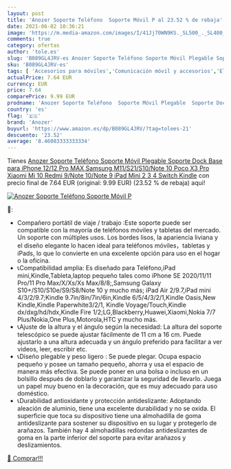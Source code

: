 ```yaml
---
layout: post
title: 'Anozer Soporte Teléfono  Soporte Móvil P al 23.52 % de rebaja'
date: 2021-06-02 10:36:21
image: 'https://m.media-amazon.com/images/I/41Jj70WN9KS._SL500_._SL400_.jpg'
comments: true
category: ofertas
author: 'tole.es'
slug: 'B089GL4JRV-es Anozer Soporte Teléfono Soporte Móvil Plegable Soporte...'
sku: 'B089GL4JRV-es'
tags: [ 'Accesorios para móviles','Comunicación móvil y accesorios','Electrónica','Soportes para móviles','anozer','ipad','iphone', ]
actualPrice: 7.64 EUR
currency: EUR
price: 7.64
comparePrice: 9.99 EUR
prodname: 'Anozer Soporte Teléfono  Soporte Móvil Plegable  Soporte Dock Base para iPhone 12/12 Pro MAX Samsung M11/S21/S10/Note 10 Poco X3 Pro Xiaomi Mi 10 Redmi 9/Note 10/Note 9 iPad Mini 2 3 4 Switch Kindle'
country: 'es'
flag: '🇪🇸'
brand: 'Anozer'
buyurl: 'https://www.amazon.es/dp/B089GL4JRV/?tag=tolees-21'
descuento: '23.52'
average: '8.46083333333334'
---
```


Tienes [Anozer Soporte Teléfono  Soporte Móvil Plegable  Soporte Dock Base para iPhone 12/12 Pro MAX Samsung M11/S21/S10/Note 10 Poco X3 Pro Xiaomi Mi 10 Redmi 9/Note 10/Note 9 iPad Mini 2 3 4 Switch Kindle](https://www.amazon.es/dp/B089GL4JRV/?tag=tolees-21) con precio final de  7.64 EUR (original: 9.99 EUR) (23.52 %  de rebaja) aqui!

[![Anozer Soporte Teléfono  Soporte Móvil P](https://m.media-amazon.com/images/I/41Jj70WN9KS._SL500_._SL400_.jpg)](https://www.amazon.es/dp/B089GL4JRV/?tag=tolees-21)

🔎:

- Compañero portátil de viaje / trabajo :Este soporte puede ser compatible con la mayoría de teléfonos móviles y tabletas del mercado. Un soporte con múltiples usos. Los bordes lisos, la apariencia liviana y el diseño elegante lo hacen ideal para teléfonos móviles，tabletas y iPads, lo que lo convierte en una excelente opción para uso en el hogar o la oficina.
- 📞Compatibilidad amplia: Es diseñado para Teléfono,iPad mini,Kindle,Tableta,laptop pequeño tales como iPhone SE 2020/11/11 Pro/11 Pro Max/X/Xs/Xs Max/8/8;,Samsung Galaxy S10+/S10/S10e/S9/S8/Note 10 y mucho más; iPad Air 2/9.7,iPad mini 4/3/2/9.7;Kindle 9.7in/8in/7in/6in,Kindle 6/5/4/3/2/1,Kindle Oasis,New Kindle,Kindle Paperwhite3/2/1, Kindle Voyage/Touch,Kindle dx/dxg/hd/hdx,Kindle Fire 1/2;LG,Blackberry,Huawei,Xiaomi,Nokia 7/7 Plus/Nokia,One Plus,Motorola,HTC y mucho más.
- 📞Ajuste de la altura y el ángulo según la necesidad: La altura del soporte telescópico se puede ajustar fácilmente de 11 cm a 16 cm. Puede ajustarlo a una altura adecuada y un ángulo preferido para facilitar a ver videos, leer, escribir etc.
- 📞Diseño plegable y peso ligero : Se puede plegar. Ocupa espacio pequeño y posee un tamaño pequeño, ahorra y usa el espacio de manera más efectiva. Se puede poner en una bolsa o incluso en un bolsillo después de doblarlo y garantizar la seguridad de llevarlo. Juega un papel muy bueno en la decoración, que es muy adecuado para uso doméstico.
- 📞Durabilidad antioxidante y protección antideslizante: Adoptando aleación de aluminio, tiene una excelente durabilidad y no se oxida. El superficie que toca su dispositivo tiene una almohadilla de goma antideslizante para sostener su dispositivo en su lugar y protegerlo de arañazos. También hay 4 almohadillas redondas antideslizantes de goma en la parte inferior del soporte para evitar arañazos y deslizamientos.

[🛒 Comprar!!!](https://www.amazon.es/dp/B089GL4JRV/?tag=tolees-21)
